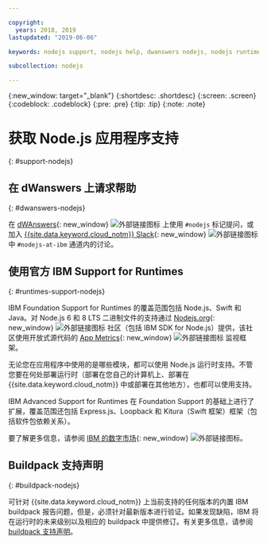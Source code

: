 ```yaml
---

copyright:
  years: 2018, 2019
lastupdated: "2019-06-06"

keywords: nodejs support, nodejs help, dwanswers nodejs, nodejs runtimes, nodejs buildpack, ibm support nodejs, foundation support nodejs, runtime support nodejs, nodejs app support

subcollection: nodejs

---
```


{:new_window: target="_blank"}
{:shortdesc: .shortdesc}
{:screen: .screen}
{:codeblock: .codeblock}
{:pre: .pre}
{:tip: .tip}
{:note: .note}

# 获取 Node.js 应用程序支持
{: #support-nodejs}

## 在 dWanswers 上请求帮助
{: #dwanswers-nodejs}

在 [dWAnswers](https://developer.ibm.com/answers/smartspace/nodejs/index.html){: new_window} ![外部链接图标](../icons/launch-glyph.svg "外部链接图标") 上使用 `#nodejs` 标记提问，或加入 [{{site.data.keyword.cloud_notm}} Slack](https://ibm-cloud-tech.slack.com){: new_window} ![外部链接图标](../icons/launch-glyph.svg "外部链接图标") 中 `#nodejs-at-ibm` 通道内的讨论。

## 使用官方 IBM Support for Runtimes
{: #runtimes-support-nodejs}

IBM Foundation Support for Runtimes 的覆盖范围包括 Node.js、Swift 和 Java。对 Node.js 6 和 8 LTS 二进制文件的支持通过 [Nodejs.org](https://nodejs.org/){: new_window} ![外部链接图标](../icons/launch-glyph.svg "外部链接图标") 社区（包括 IBM SDK for Node.js）提供，该社区使用开放式源代码的 [App Metrics](https://developer.ibm.com/node/monitoring-post-mortem/application-metrics-node-js/){: new_window} ![外部链接图标](../icons/launch-glyph.svg "外部链接图标") 监视框架。

无论您在应用程序中使用的是哪些模块，都可以使用 Node.js 运行时支持。不管您要在何处部署运行时（部署在您自己的计算机上、部署在 {{site.data.keyword.cloud_notm}} 中或部署在其他地方），也都可以使用支持。

IBM Advanced Support for Runtimes 在 Foundation Support 的基础上进行了扩展，覆盖范围还包括 Express.js、Loopback 和 Kitura（Swift 框架）框架（包括软件包依赖关系）。

要了解更多信息，请参阅 [IBM 的数字市场](https://www.ibm.com/cloud/support-for-runtimes){: new_window} ![外部链接图标](../icons/launch-glyph.svg "外部链接图标")。

## Buildpack 支持声明
{: #buildpack-nodejs}

可针对 {{site.data.keyword.cloud_notm}} 上当前支持的任何版本的内置 IBM buildpack 报告问题，但是，必须针对最新版本进行验证。如果发现缺陷，IBM 将在运行时的未来级别以及相应的 buildpack 中提供修订。有关更多信息，请参阅 [buildpack 支持声明](/docs/runtimes-common?topic=runtimes-common-buildpack_support_statement)。
